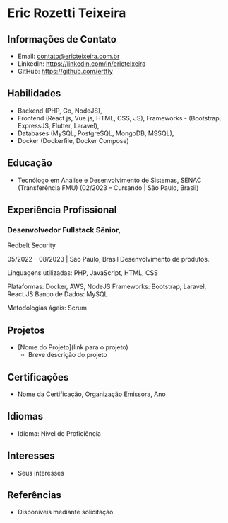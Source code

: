 # Eric Rozetti Teixeira

## Informações de Contato
- Email: contato@ericteixeira.com.br
- LinkedIn: https://linkedin.com/in/ericteixeira
- GitHub: https://github.com/ertfly

## Habilidades
- Backend (PHP, Go, NodeJS),
- Frontend (React.js, Vue.js, HTML, CSS, JS), Frameworks - (Bootstrap, ExpressJS, Flutter, Laravel),
- Databases (MySQL, PostgreSQL, MongoDB, MSSQL),
- Docker (Dockerfile, Docker Compose)

## Educação
- Tecnólogo em Análise e Desenvolvimento de Sistemas, SENAC (Transferência FMU) (02/2023 – Cursando | São Paulo, Brasil)

## Experiência Profissional
### Desenvolvedor Fullstack Sênior,
Redbelt Security

05/2022 – 08/2023 | São Paulo, Brasil Desenvolvimento de produtos.

Linguagens utilizadas: PHP, JavaScript, HTML, CSS

Plataformas: Docker, AWS, NodeJS Frameworks: Bootstrap, 
Laravel, React.JS Banco de Dados: MySQL

Metodologias ágeis: Scrum

## Projetos
- [Nome do Projeto](link para o projeto)
  - Breve descrição do projeto

## Certificações
- Nome da Certificação, Organização Emissora, Ano

## Idiomas
- Idioma: Nível de Proficiência

## Interesses
- Seus interesses

## Referências
- Disponíveis mediante solicitação